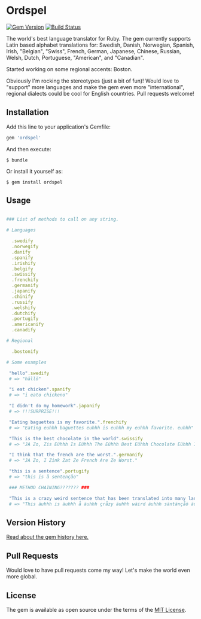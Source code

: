 # Ordspel

[![Gem Version](https://badge.fury.io/rb/ordspel.svg)](https://badge.fury.io/rb/ordspel)
[![Build Status](https://travis-ci.org/sunrick/ordspel.svg?branch=master)](https://travis-ci.org/sunrick/ordspel)

The world's best language translator for Ruby. The gem currently supports Latin based alphabet translations for: Swedish, Danish, Norwegian, Spanish, Irish, "Belgian", "Swiss", French, German, Japanese, Chinese, Russian, Welsh, Dutch, Portuguese, "American", and "Canadian".

Started working on some regional accents: Boston.

Obviously I'm rocking the stereotypes (just a bit of fun)! Would love to "support" more languages and make the gem even more "international", regional dialects could be cool for English countries. Pull requests welcome!

## Installation

Add this line to your application's Gemfile:

```ruby
gem 'ordspel'
```

And then execute:

    $ bundle

Or install it yourself as:

    $ gem install ordspel

## Usage

```ruby

### List of methods to call on any string.

# Languages

  .swedify
  .norwegify
  .danify
  .spanify
  .irishify
  .belgify
  .swissify
  .frenchify
  .germanify
  .japanify
  .chinify
  .russify
  .welshify
  .dutchify
  .portugify
  .americanify
  .canadify

# Regional

  .bostonify

# Some examples

 "hello".swedify
 # => "hällö"

 "i eat chicken".spanify
 # => "i eato chickeno"

 "I didn't do my homework".japanify
 # => !!!SURPRISE!!!

 "Eating baguettes is my favorite.".frenchify
 # => "Eating euhhh baguettes euhhh is euhhh my euhhh favorite. euhhh"

 "This is the best chocolate in the world".swissify
 # => "JA Zo, Zis Eühhh Is Eühhh The Eühhh Best Eühhh Chocolate Eühhh In Eühhh The Eühhh World Eühhh"

 "I think that the french are the worst.".germanify
 # => "JA Zo, I Zink Zat Ze French Are Ze Worst."

 "this is a sentence".portugify
 # => "this is ã sentenção"

 ### METHOD CHAINING??????? ###

 "This is a crazy weird sentence that has been translated into many languages".frenchify.portugify.swedify
 # => "This äuhhh is äuhhh å äuhhh çråzy äuhhh wäird äuhhh säntänçåö äuhhh thåt äuhhh ås äuhhh bään äuhhh trånslåtäd äuhhh intö äuhhh måny äuhhh långuågäs äuhhh"

```

## Version History

[Read about the gem history here.](HISTORY.md)

## Pull Requests

Would love to have pull requests come my way! Let's make the world even more global.

## License

The gem is available as open source under the terms of the [MIT License](http://opensource.org/licenses/MIT).

